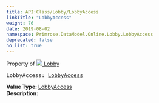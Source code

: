 ```yaml
---
title: API:Class/Lobby/LobbyAccess
linkTitle: "LobbyAccess"
weight: 76
date: 2019-08-02
namespace: Primrose.DataModel.Online.Lobby.LobbyAccess
deprecated: false
no_list: true
---
```

Property of <a href="/docs/api-reference/Class/Lobby"><img src="/icons/silk/default.png"/>&nbsp;Lobby</a>
<pre class="method-declaration">
LobbyAccess: <a class="type" href="/docs/api-reference/Enum/LobbyAccess">LobbyAccess</a></pre>
<b>Value Type: </b>
<a class="type" href="/docs/api-reference/Enum/LobbyAccess">LobbyAccess</a>
<br/>
<b>Description: </b>